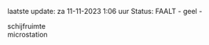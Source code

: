 laatste update: 
za 11-11-2023  1:06   uur 
Status: FAALT - geel - 
<div class="service Y">schijfruimte</div><div class="service Y">microstation</div>